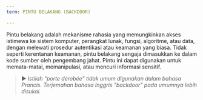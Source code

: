 ```yaml
---
term: PINTU BELAKANG (BACKDOOR)

---
```

Pintu belakang adalah mekanisme rahasia yang memungkinkan akses istimewa ke sistem komputer, perangkat lunak, fungsi, algoritme, atau data, dengan melewati prosedur autentikasi atau keamanan yang biasa. Tidak seperti kerentanan keamanan, pintu belakang sengaja dimasukkan ke dalam kode sumber oleh pengembang jahat. Pintu ini dapat digunakan untuk memata-matai, memanipulasi, atau mencuri informasi sensitif.

> ► *Istilah "porte dérobée" tidak umum digunakan dalam bahasa Prancis. Terjemahan bahasa Inggris "backdoor" pada umumnya lebih disukai.*